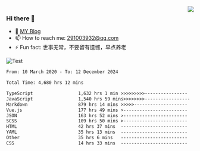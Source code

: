 <img align='right' src='https://github-readme-stats.vercel.app/api?username=niaogege&show_icons=true&theme=radical'/>

### Hi there 👋

- 🌱 [MY Blog](https://bythewayer.com/)
- 📫 How to reach me: 291003932@qq.com
- ⚡ Fun fact:  世事无常，不要留有遗憾，早点养老

![Test](https://github-readme-stats.vercel.app/api/top-langs/?username=niaogege&layout=compact)

<!--START_SECTION:waka-->

```txt
From: 10 March 2020 - To: 12 December 2024

Total Time: 4,680 hrs 12 mins

TypeScript                 1,632 hrs 1 min >>>>>>>>>----------------   34.87 %
JavaScript                 1,540 hrs 59 mins>>>>>>>>-----------------   32.93 %
Markdown                   879 hrs 14 mins >>>>>--------------------   18.79 %
Vue.js                     177 hrs 49 mins >------------------------   03.80 %
JSON                       163 hrs 52 mins >------------------------   03.50 %
SCSS                       109 hrs 50 mins >------------------------   02.35 %
HTML                       42 hrs 37 mins  -------------------------   00.91 %
YAML                       35 hrs 13 mins  -------------------------   00.75 %
Other                      35 hrs 6 mins   -------------------------   00.75 %
CSS                        14 hrs 33 mins  -------------------------   00.31 %
```

<!--END_SECTION:waka-->
